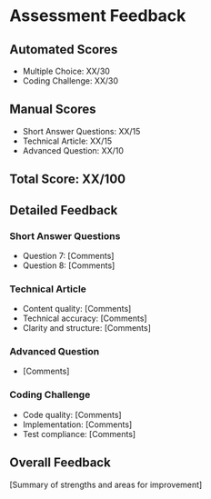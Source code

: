 # Assessment Feedback

## Automated Scores
- Multiple Choice: XX/30
- Coding Challenge: XX/30

## Manual Scores
- Short Answer Questions: XX/15
- Technical Article: XX/15
- Advanced Question: XX/10

## Total Score: XX/100

## Detailed Feedback

### Short Answer Questions
- Question 7: [Comments]
- Question 8: [Comments]

### Technical Article
- Content quality: [Comments]
- Technical accuracy: [Comments]
- Clarity and structure: [Comments]

### Advanced Question
- [Comments]

### Coding Challenge
- Code quality: [Comments]
- Implementation: [Comments]
- Test compliance: [Comments]

## Overall Feedback
[Summary of strengths and areas for improvement]
